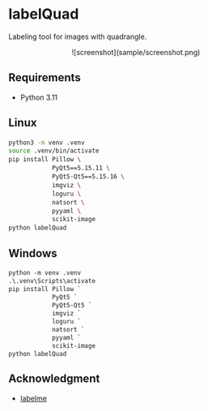 # labelQuad

Labeling tool for images with quadrangle.

<div align="center">
![screenshot](sample/screenshot.png)
</div>

## Requirements

- Python 3.11

## Linux

```bash
python3 -m venv .venv
source .venv/bin/activate
pip install Pillow \
            PyQt5==5.15.11 \
            PyQt5-Qt5==5.15.16 \
            imgviz \
            loguru \
            natsort \
            pyyaml \
            scikit-image
python labelQuad
```

## Windows

```
python -m venv .venv
.\.venv\Scripts\activate
pip install Pillow `
            PyQt5 `
            PyQt5-Qt5 `
            imgviz `
            loguru `
            natsort `
            pyyaml `
            scikit-image
python labelQuad
```

## Acknowledgment

- [labelme](https://github.com/wkentaro/labelme)
